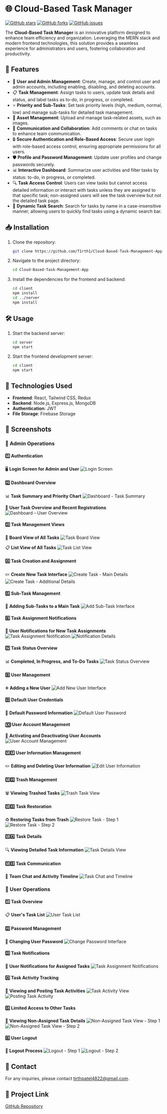 # 🌐 Cloud-Based Task Manager

[![GitHub stars](https://img.shields.io/github/stars/T1rth1/Cloud-Based-Task-Management-App)](https://github.com/T1rth1/Cloud-Based-Task-Management-App/stargazers)
[![GitHub forks](https://img.shields.io/github/forks/T1rth1/Cloud-Based-Task-Management-App)](https://github.com/T1rth1/Cloud-Based-Task-Management-App/network)
[![GitHub issues](https://img.shields.io/github/issues/T1rth1/Cloud-Based-Task-Management-App)](https://github.com/T1rth1/Cloud-Based-Task-Management-App/issues)

The **Cloud-Based Task Manager** is an innovative platform designed to enhance team efficiency and organization. Leveraging the MERN stack and modern frontend technologies, this solution provides a seamless experience for administrators and users, fostering collaboration and productivity.

## 🚀 Features

- 👤 **User and Admin Management**: Create, manage, and control user and admin accounts, including enabling, disabling, and deleting accounts.
- 📋 **Task Management**: Assign tasks to users, update task details and status, and label tasks as to-do, in progress, or completed.
- ⭐ **Priority and Sub-Tasks**: Set task priority levels (high, medium, normal, low) and manage sub-tasks for detailed task management.
- 📂 **Asset Management**: Upload and manage task-related assets, such as images.
- 💬 **Communication and Collaboration**: Add comments or chat on tasks to enhance team communication.
- 🔒 **Secure Authentication and Role-Based Access**: Secure user login with role-based access control, ensuring appropriate permissions for all users.
- 🛡️ **Profile and Password Management**: Update user profiles and change passwords securely.
- 📊 **Interactive Dashboard**: Summarize user activities and filter tasks by status: to-do, in progress, or completed.
- 🔍 **Task Access Control**: Users can view tasks but cannot access detailed information or interact with tasks unless they are assigned to that specific task; non-assigned users will see the task overview but not the detailed task page.
- 🔎 **Dynamic Task Search**: Search for tasks by name in a case-insensitive manner, allowing users to quickly find tasks using a dynamic search bar.

## 📥 Installation

1. Clone the repository:
    ```bash
    git clone https://github.com/T1rth1/Cloud-Based-Task-Management-App.git
    ```
2. Navigate to the project directory:
    ```bash
    cd Cloud-Based-Task-Management-App
    ```
3. Install the dependencies for the frontend and backend:
    ```bash
    cd client
    npm install
    cd ../server
    npm install
    ```

## 🛠️ Usage

1. Start the backend server:
    ```bash
    cd server
    npm start
    ```
2. Start the frontend development server:
    ```bash
    cd client
    npm start
    ```

## 🧰 Technologies Used

- **Frontend**: React, Tailwind CSS, Redux
- **Backend**: Node.js, Express.js, MongoDB
- **Authentication**: JWT
- **File Storage**: Firebase Storage

## 📸 Screenshots

### 🔐 Admin Operations

#### 1️⃣ Authentication
🖥️ **Login Screen for Admin and User**
![Login Screen](https://github.com/user-attachments/assets/f596ad7d-7e6a-4662-9b1b-d505d1b355ef)

#### 2️⃣ Dashboard Overview
📊 **Task Summary and Priority Chart**
![Dashboard - Task Summary](https://github.com/user-attachments/assets/59e61106-e4b9-46ee-bac7-26d1f6d23718)

👥 **User Task Overview and Recent Registrations**
![Dashboard - User Overview](https://github.com/user-attachments/assets/408144a6-70e0-403f-8793-5687aeec91d6)

#### 3️⃣ Task Management Views
📌 **Board View of All Tasks**
![Task Board View](https://github.com/user-attachments/assets/b1271d29-5a38-4940-9e60-412a7245afe9)

📋 **List View of All Tasks**
![Task List View](https://github.com/user-attachments/assets/93ad3bc4-143d-43e2-97ac-a1551521f0a5)

#### 4️⃣ Task Creation and Assignment
✏️ **Create New Task Interface**
![Create Task - Main Details](https://github.com/user-attachments/assets/7983d075-c852-4339-b4a7-9c836302b9cb)
![Create Task - Additional Details](https://github.com/user-attachments/assets/25dda485-df39-46f5-9f03-78cf966afa88)

#### 5️⃣ Sub-Task Management
🔧 **Adding Sub-Tasks to a Main Task**
![Add Sub-Task Interface](https://github.com/user-attachments/assets/6a128d1a-7405-4a41-ade8-3d66b2493893)

#### 6️⃣ Task Assignment Notifications
🔔 **User Notifications for New Task Assignments**
![Task Assignment Notification](https://github.com/user-attachments/assets/e08ff9c6-7906-4e43-8416-cfa351f848a7)
![Notification Details](https://github.com/user-attachments/assets/482a8d60-e982-4a77-9b74-d4e54aa38ced)

#### 7️⃣ Task Status Overview
📊 **Completed, In Progress, and To-Do Tasks**
![Task Status Overview](https://github.com/user-attachments/assets/a21141f8-a2d9-47fa-95fd-a4cf33725880)

#### 8️⃣ User Management
➕ **Adding a New User**
![Add New User Interface](https://github.com/user-attachments/assets/4876cc5d-d0bd-4aba-b2ab-dcf90176b0d4)

#### 9️⃣ Default User Credentials
🔑 **Default Password Information**
![Default User Password](https://github.com/user-attachments/assets/929be784-9ed8-485d-8a1f-b0812f5d9120)

#### 🔟 User Account Management
🔄 **Activating and Deactivating User Accounts**
![User Account Management](https://github.com/user-attachments/assets/7f11ee30-8cfa-4c3f-b426-46b53ba5896a)

#### 1️⃣1️⃣ User Information Management
✏️ **Editing and Deleting User Information**
![Edit User Information](https://github.com/user-attachments/assets/fe414803-37ce-45e6-8284-9fd180d418a0)

#### 1️⃣2️⃣ Trash Management
🗑️ **Viewing Trashed Tasks**
![Trash Task View](https://github.com/user-attachments/assets/2e5f1e3e-b3da-4857-b4f6-d5966ac64706)

#### 1️⃣3️⃣ Task Restoration
♻️ **Restoring Tasks from Trash**
![Restore Task - Step 1](https://github.com/user-attachments/assets/2a016bbe-b72d-4776-9fff-f77dc5cdcfb6)
![Restore Task - Step 2](https://github.com/user-attachments/assets/cefd82a8-a6ce-47f4-adfe-86dad75002d0)

#### 1️⃣4️⃣ Task Details
🔍 **Viewing Detailed Task Information**
![Task Details View](https://github.com/user-attachments/assets/5e8166b4-38a9-48f1-975d-964dff4f70ab)

#### 1️⃣5️⃣ Task Communication
💬 **Team Chat and Activity Timeline**
![Task Chat and Timeline](https://github.com/user-attachments/assets/b9192811-0843-4c9a-a85f-e3213285dfa4)

### 👤 User Operations

#### 1️⃣ Task Overview
📋 **User's Task List**
![User Task List](https://github.com/user-attachments/assets/c188c01c-ba1f-47c4-af06-bdb61790dcb2)

#### 2️⃣ Password Management
🔐 **Changing User Password**
![Change Password Interface](https://github.com/user-attachments/assets/cd71eebd-6283-493a-ba09-ba738c75c34b)

#### 3️⃣ Task Notifications
🔔 **User Notifications for Assigned Tasks**
![Task Assignment Notifications](https://github.com/user-attachments/assets/bd419a67-79ff-4c1b-816f-882cd7d2f8e6)

#### 4️⃣ Task Activity Tracking
📝 **Viewing and Posting Task Activities**
![Task Activity View](https://github.com/user-attachments/assets/be2220e7-8e50-4823-82e4-07c597b21375)
![Posting Task Activity](https://github.com/user-attachments/assets/f7d2d90f-1af2-4169-b34d-58c6fc4083bd)

#### 5️⃣ Limited Access to Other Tasks
👀 **Viewing Non-Assigned Task Details**
![Non-Assigned Task View - Step 1](https://github.com/user-attachments/assets/e43842db-a8f6-4307-a5d9-b86a9a6fe682)
![Non-Assigned Task View - Step 2](https://github.com/user-attachments/assets/448924c2-728e-4106-a949-8851b88441aa)

#### 6️⃣ User Logout
🚪 **Logout Process**
![Logout - Step 1](https://github.com/user-attachments/assets/aa05a471-c41f-43a7-8d86-6b488945a13d)
![Logout - Step 2](https://github.com/user-attachments/assets/f1e68b0d-13e7-4601-bff4-1063075d7503)

## 📧 Contact

For any inquiries, please contact [tirthpatel4822@gmail.com](mailto:tirthpatel4822@gmail.com).

## 🔗 Project Link

[GitHub Repository](https://github.com/T1rth1/Cloud-Based-Task-Management-App)

